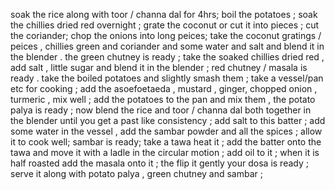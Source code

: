soak the rice along with toor / channa dal for 4hrs;
boil the potatoes ;
soak the chillies dried red overnight ;
grate the coconut or cut it into pieces ;
cut the coriander;
chop the onions into long peices;
take the coconut gratings / peices , chillies green and coriander and some water and salt and blend it in the blender .
the green chutney is ready ; 
take the soaked chillies dried red , add salt , little sugar and blend it in the blender ;
red chutney / masala is ready .
take the boiled potatoes and slightly smash them ;
take a vessel/pan etc for cooking ;
add the asoefoetaeda , mustard , ginger, chopped onion , turmeric , mix well ;
add the potatoes to the pan and mix them , the potato palya is ready ;
now blend the rice and toor / channa dal both together in the blender until you get a past like consistency ;
add salt to this batter ;
add some water in the vessel , add the sambar powder and all the spices ;
allow it to cook well;
sambar is ready;
take a tawa heat it ;
add the batter onto the tawa and move it with a ladle in the circular motion ;
add oil to it ;
when it is half roasted add the masala onto it ;
the flip it gently your dosa is ready ;
serve it along with potato palya , green chutney and sambar ;